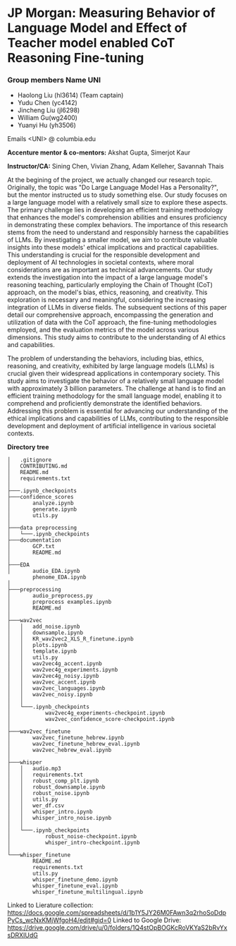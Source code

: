 # JP Morgan: Measuring Behavior of Language Model and Effect of Teacher model enabled CoT Reasoning Fine-tuning

### Group members Name UNI 
- Haolong Liu (hl3614) (Team captain)
- Yudu Chen (yc4142)
- Jincheng Liu (jl6298)
- William Gu(wg2400)
- Yuanyi Hu (yh3506)


Emails  &lt;UNI&gt; @ columbia.edu

**Accenture mentor & co-mentors:** Akshat Gupta, Simerjot Kaur

**Instructor/CA:** Sining Chen, Vivian Zhang, Adam Kelleher, Savannah Thais

At the begining of the project, we actually changed our research topic. Originally, the topic was "Do Large Language Model Has a Personality?", but the mentor instructed us to study something else. 
Our study focuses on a large language model with a relatively small size to explore these aspects. The primary challenge lies in developing an efficient training methodology that enhances the model's comprehension abilities and ensures proficiency in demonstrating these complex behaviors. The importance of this research stems from the need to understand and responsibly harness the capabilities of LLMs. By investigating a smaller model, we aim to contribute valuable insights into these models' ethical implications and practical capabilities. This understanding is crucial for the responsible development and deployment of AI technologies in societal contexts, where moral considerations are as important as technical advancements. Our study extends the investigation into the impact of a large language model's reasoning teaching, particularly employing the Chain of Thought (CoT) approach, on the model's bias, ethics, reasoning, and creativity. This exploration is necessary and meaningful, considering the increasing integration of LLMs in diverse fields. The subsequent sections of this paper detail our comprehensive approach, encompassing the generation and utilization of data with the CoT approach, the fine-tuning methodologies employed, and the evaluation metrics of the model across various dimensions. This study aims to contribute to the understanding of AI ethics and capabilities.

The problem of understanding the behaviors, including bias, ethics, reasoning, and creativity, exhibited by large language models (LLMs) is crucial given their widespread applications in contemporary society. This study aims to investigate the behavior of a relatively small language model with approximately 3 billion parameters. The challenge at hand is to find an efficient training methodology for the small language model, enabling it to comprehend and proficiently demonstrate the identified behaviors. Addressing this problem is essential for advancing our understanding of the ethical implications and capabilities of LLMs, contributing to the responsible development and deployment of artificial intelligence in various societal contexts.

**Directory tree**
```
│   .gitignore
│   CONTRIBUTING.md
│   README.md
│   requirements.txt
│
├───.ipynb_checkpoints
├───confidence_scores
│       analyze.ipynb
│       generate.ipynb
│       utils.py
│
├───data preprocessing
│   └───.ipynb_checkpoints
├───documentation
│       GCP.txt
│       README.md
│
├───EDA
│       audio_EDA.ipynb
        phenome_EDA.ipynb
│
├───preprocessing
│       audio_preprocess.py
│       preprocess examples.ipynb
│       README.md
│
├───wav2vec
│   │   add_noise.ipynb
│   │   downsample.ipynb
│   │   KR_wav2vec2_XLS_R_finetune.ipynb
│   │   plots.ipynb
│   │   template.ipynb
│   │   utils.py
│   │   wav2vec4g_accent.ipynb
│   │   wav2vec4g_experiments.ipynb
│   │   wav2vec4g_noisy.ipynb
│   │   wav2vec_accent.ipynb
│   │   wav2vec_languages.ipynb
│   │   wav2vec_noisy.ipynb
│   │
│   └───.ipynb_checkpoints
│           wav2vec4g_experiments-checkpoint.ipynb
│           wav2vec_confidence_score-checkpoint.ipynb
│
├───wav2vec_finetune
│       wav2vec_finetune_hebrew.ipynb
│       wav2vec_finetune_hebrew_eval.ipynb
│       wav2vec_hebrew_eval.ipynb
│
├───whisper
│   │   audio.mp3
│   │   requirements.txt
│   │   robust_comp_plt.ipynb
│   │   robust_downsample.ipynb
│   │   robust_noise.ipynb
│   │   utils.py
│   │   wer_df.csv
│   │   whisper_intro.ipynb
│   │   whisper_intro_noise.ipynb
│   │
│   └───.ipynb_checkpoints
│           robust_noise-checkpoint.ipynb
│           whisper_intro-checkpoint.ipynb
│
└───whisper_finetune
        README.md
        requirements.txt
        utils.py
        whisper_finetune_demo.ipynb
        whisper_finetune_eval.ipynb
        whisper_finetune_multilingual.ipynb
```

Linked to Lierature collection: https://docs.google.com/spreadsheets/d/1b1Y5JY26M0FAwn3q2rhoSoDdpPyCs_wcNxKMjWfgoH4/edit#gid=0
Linked to Google Drive: https://drive.google.com/drive/u/0/folders/1Q4stOpBOGKcRoVKYaS2bRvYxsDRXIUdG

